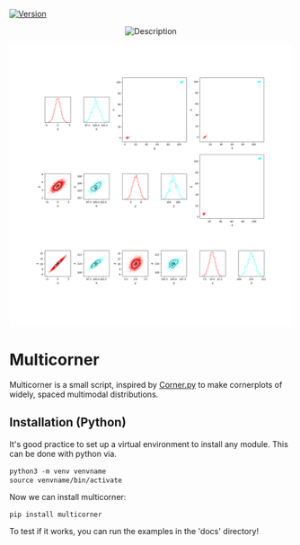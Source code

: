 [![Version](https://img.shields.io/badge/multicorner-v1.0.0-green.svg?style=flat)](https://assist.readthedocs.org)

<p align="center">
  <img src="your-image.png" alt="Description" width="50%">
</p>


![A multicorner plot](paper/multicornerplot.png)

# Multicorner

Multicorner is a small script, inspired by [Corner.py](https://github.com/dfm/corner.py) to make cornerplots of widely, spaced multimodal distributions.

## Installation (Python)

It's good practice to set up a virtual environment to install any module. This can be done with python via. 

    python3 -m venv venvname
    source venvname/bin/activate

Now we can install multicorner:

    pip install multicorner

To test if it works, you can run the examples in the 'docs' directory!
